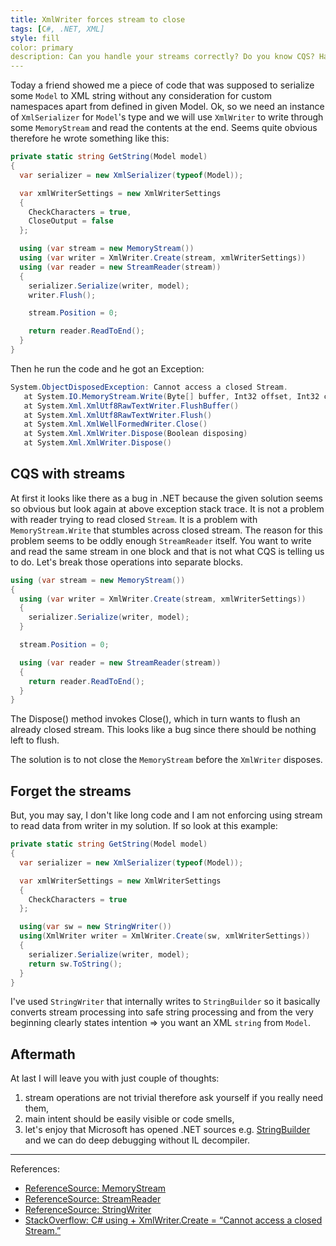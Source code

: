 ```yaml
---
title: XmlWriter forces stream to close
tags: [C#, .NET, XML]
style: fill
color: primary
description: Can you handle your streams correctly? Do you know CQS? Have you considered mixing both?
---
```


Today a friend showed me a piece of code that was supposed to serialize some `Model` to XML string without any consideration for custom namespaces apart from defined in given Model. Ok, so we need an instance of `XmlSerializer` for `Model`'s type and we will use `XmlWriter` to write through some `MemoryStream` and read the contents at the end. Seems quite obvious therefore he wrote something like this:

```csharp
private static string GetString(Model model)
{
  var serializer = new XmlSerializer(typeof(Model));

  var xmlWriterSettings = new XmlWriterSettings
  {
    CheckCharacters = true,
    CloseOutput = false
  };

  using (var stream = new MemoryStream())
  using (var writer = XmlWriter.Create(stream, xmlWriterSettings))
  using (var reader = new StreamReader(stream))
  {
    serializer.Serialize(writer, model);
    writer.Flush();

    stream.Position = 0;

    return reader.ReadToEnd();
  }
}
```

Then he run the code and he got an Exception:

```csharp
System.ObjectDisposedException: Cannot access a closed Stream.
   at System.IO.MemoryStream.Write(Byte[] buffer, Int32 offset, Int32 count)
   at System.Xml.XmlUtf8RawTextWriter.FlushBuffer()
   at System.Xml.XmlUtf8RawTextWriter.Flush()
   at System.Xml.XmlWellFormedWriter.Close()
   at System.Xml.XmlWriter.Dispose(Boolean disposing)
   at System.Xml.XmlWriter.Dispose()
```

## CQS with streams

At first it looks like there as a bug in .NET because the given solution seems so obvious but look again at above exception stack trace. It is not a problem with reader trying to read closed `Stream`. It is a problem with `MemoryStream.Write` that stumbles across closed stream. The reason for this problem seems to be oddly enough `StreamReader` itself. You want to write and read the same stream in one block and that is not what CQS is telling us to do. Let's break those operations into separate blocks.

```csharp
using (var stream = new MemoryStream())
{
  using (var writer = XmlWriter.Create(stream, xmlWriterSettings))
  {
    serializer.Serialize(writer, model);
  }

  stream.Position = 0;

  using (var reader = new StreamReader(stream))
  {
    return reader.ReadToEnd();
  }
}
```

The Dispose() method invokes Close(), which in turn wants to flush an already closed stream. This looks like a bug since there should be nothing left to flush.

The solution is to not close the `MemoryStream` before the `XmlWriter` disposes.

## Forget the streams

But, you may say, I don't like long code and I am not enforcing using stream to read data from writer in my solution. If so look at this example:

```csharp
private static string GetString(Model model)
{
  var serializer = new XmlSerializer(typeof(Model));

  var xmlWriterSettings = new XmlWriterSettings
  {
    CheckCharacters = true
  };

  using(var sw = new StringWriter())
  using(XmlWriter writer = XmlWriter.Create(sw, xmlWriterSettings))
  {
    serializer.Serialize(writer, model);
    return sw.ToString();
  }
}
```

I've used `StringWriter` that internally writes to `StringBuilder` so it basically converts stream processing into safe string processing and from the very beginning clearly states intention => you want an XML `string` from `Model`.

## Aftermath

At last I will leave you with just couple of thoughts:

1. stream operations are not trivial therefore ask yourself if you really need them,
2. main intent should be easily visible or code smells,
3. let's enjoy that Microsoft has opened .NET sources e.g. [StringBuilder](https://referencesource.microsoft.com/#mscorlib/system/text/stringbuilder.cs) and we can do deep debugging without IL decompiler.

---
References:
- [ReferenceSource: MemoryStream](https://referencesource.microsoft.com/#mscorlib/system/io/memorystream.cs)
- [ReferenceSource: StreamReader](https://referencesource.microsoft.com/#mscorlib/system/io/streamreader.cs)
- [ReferenceSource: StringWriter](https://referencesource.microsoft.com/#mscorlib/system/io/stringwriter.cs)
- [StackOverflow: C# using + XmlWriter.Create = “Cannot access a closed Stream.”](https://stackoverflow.com/questions/5480798/c-sharp-using-xmlwriter-create-cannot-access-a-closed-stream)